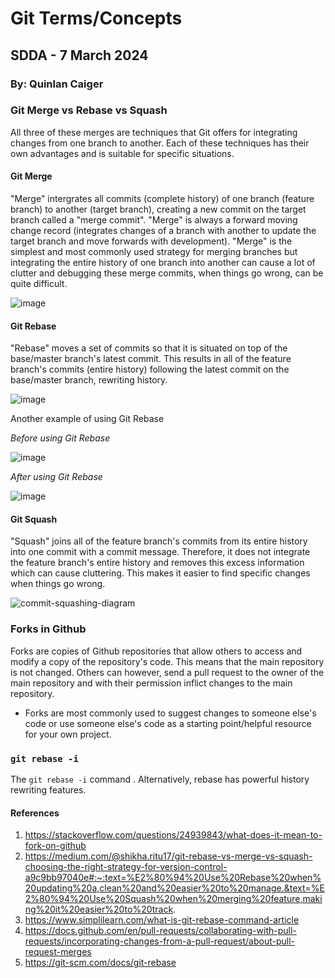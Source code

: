 # Git Terms/Concepts
## SDDA - 7 March 2024
### By: Quinlan Caiger
### Git Merge vs Rebase vs Squash
All three of these merges are techniques that Git offers for integrating changes from one branch to another. Each of these techniques has their own advantages and is suitable for specific situations. 
#### Git Merge
"Merge" intergrates all commits (complete history) of one branch (feature branch) to another (target branch), creating a new commit on the target branch called a "merge commit". "Merge" is always a forward moving change record (integrates changes of a branch with another to update the target branch and move forwards with development). "Merge" is the simplest and most commonly used strategy for merging branches but integrating the entire history of one branch into another can cause a lot of clutter and debugging these merge commits, when things go wrong, can be quite difficult. 

![image](https://github.com/QuinlanVic/Python_Homework_Assignments/assets/109174553/2d323d0f-1ea8-4e44-a7ee-dc7a1c5b7474)

#### Git Rebase
"Rebase" moves a set of commits so that it is situated on top of the base/master branch's latest commit. This results in all of the feature branch's commits (entire history) following the latest commit on the base/master branch, rewriting history. 

![image](https://github.com/QuinlanVic/Python_Homework_Assignments/assets/109174553/a8549868-d102-4758-83fa-6b0ea128a495)

Another example of using Git Rebase

*Before using Git Rebase*

![image](https://github.com/QuinlanVic/Python_Homework_Assignments/assets/109174553/8f8caa15-583a-42cf-a41f-30c7fbdc205f)

*After using Git Rebase*

![image](https://github.com/QuinlanVic/Python_Homework_Assignments/assets/109174553/99b0df56-8191-43e1-9952-cc970330274b)

#### Git Squash
"Squash" joins all of the feature branch's commits from its entire history into one commit with a commit message. Therefore, it does not integrate the feature branch's entire history and removes this excess information which can cause cluttering. This makes it easier to find specific changes when things go wrong.

![commit-squashing-diagram](https://github.com/QuinlanVic/Python_Homework_Assignments/assets/109174553/e8ca2f93-a90e-4284-a5f5-5f070e748663)

### Forks in Github
Forks are copies of Github repositories that allow others to access and modify a copy of the repository's code. 
This means that the main repository is not changed. Others can however, send a pull request to the owner of the main repository 
and with their permission inflict changes to the main repository. 
- Forks are most commonly used to suggest changes to someone else's code or use someone else's code as a starting point/helpful resource for your own project.

### `git rebase -i`
The `git rebase -i` command .  Alternatively, rebase has powerful history rewriting features.

#### References 
1. https://stackoverflow.com/questions/24939843/what-does-it-mean-to-fork-on-github
2. https://medium.com/@shikha.ritu17/git-rebase-vs-merge-vs-squash-choosing-the-right-strategy-for-version-control-a9c9bb97040e#:~:text=%E2%80%94%20Use%20Rebase%20when%20updating%20a,clean%20and%20easier%20to%20manage.&text=%E2%80%94%20Use%20Squash%20when%20merging%20feature,making%20it%20easier%20to%20track.
3. https://www.simplilearn.com/what-is-git-rebase-command-article
4. https://docs.github.com/en/pull-requests/collaborating-with-pull-requests/incorporating-changes-from-a-pull-request/about-pull-request-merges
5. https://git-scm.com/docs/git-rebase
